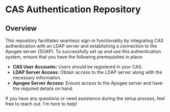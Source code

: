 # CAS Authentication Repository

## Overview

This repository facilitates seamless sign-in functionality by integrating CAS authentication with an LDAP server and establishing a connection to the Apogee server (SOAP). To successfully set up and use this authentication system, ensure that you have the following prerequisites in place:

- **CAS User Accounts:** Users should be registered in your CAS.
- **LDAP Server Access:** Obtain access to the LDAP server along with the necessary information.
- **Apogee Server Access:** Ensure access to the Apogee server and have the required details on hand.

If you have any questions or need assistance during the setup process, feel free to reach out. I'm here to help!
